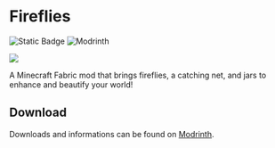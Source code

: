 # Fireflies
![Static Badge](https://img.shields.io/badge/Mod_Loader-Fabric-beige?&link=https%3A%2F%2Fmodrinth.com%2Fmod%2Ffabric-api)  <img src="https://img.shields.io/modrinth/dt/firefliies?logo=Modrinth&label=Modrinth%20Downloads&color=00af5c" alt="Modrinth">

<img src="https://i.imgur.com/UdYVXR2.png">

A Minecraft Fabric mod that brings fireflies, a catching net, and jars to enhance and beautify your world!


## Download
Downloads and informations can be found on [Modrinth](https://modrinth.com/mod/firefliies).
